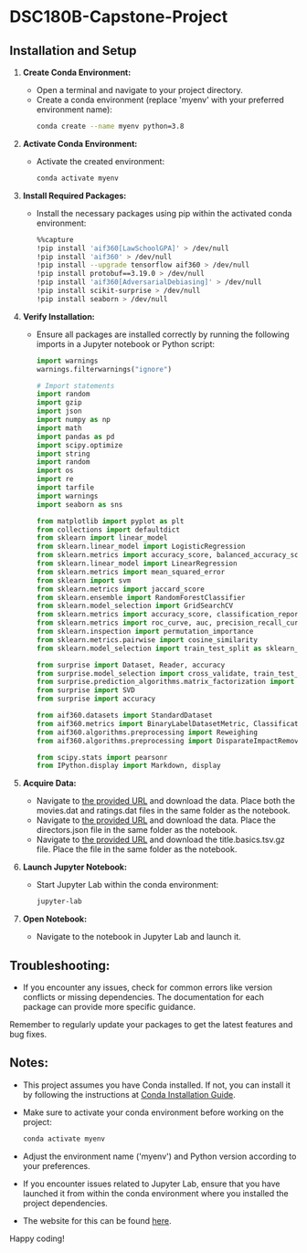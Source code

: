 # DSC180B-Capstone-Project

## Installation and Setup

1. **Create Conda Environment:**
   - Open a terminal and navigate to your project directory.
   - Create a conda environment (replace 'myenv' with your preferred environment name):
     ```bash
     conda create --name myenv python=3.8
     ```

2. **Activate Conda Environment:**
   - Activate the created environment:
     ```bash
     conda activate myenv
     ```

3. **Install Required Packages:**
   - Install the necessary packages using pip within the activated conda environment:
     ```bash
     %%capture
     !pip install 'aif360[LawSchoolGPA]' > /dev/null
     !pip install 'aif360' > /dev/null
     !pip install --upgrade tensorflow aif360 > /dev/null
     !pip install protobuf==3.19.0 > /dev/null
     !pip install 'aif360[AdversarialDebiasing]' > /dev/null
     !pip install scikit-surprise > /dev/null
     !pip install seaborn > /dev/null
     ```

4. **Verify Installation:**
   - Ensure all packages are installed correctly by running the following imports in a Jupyter notebook or Python script:
     ```python
     import warnings
     warnings.filterwarnings("ignore")
     
     # Import statements
     import random
     import gzip
     import json
     import numpy as np
     import math
     import pandas as pd
     import scipy.optimize
     import string
     import random
     import os
     import re
     import tarfile
     import warnings
     import seaborn as sns

     from matplotlib import pyplot as plt
     from collections import defaultdict
     from sklearn import linear_model
     from sklearn.linear_model import LogisticRegression
     from sklearn.metrics import accuracy_score, balanced_accuracy_score
     from sklearn.linear_model import LinearRegression
     from sklearn.metrics import mean_squared_error
     from sklearn import svm
     from sklearn.metrics import jaccard_score
     from sklearn.ensemble import RandomForestClassifier
     from sklearn.model_selection import GridSearchCV
     from sklearn.metrics import accuracy_score, classification_report
     from sklearn.metrics import roc_curve, auc, precision_recall_curve, average_precision_score
     from sklearn.inspection import permutation_importance
     from sklearn.metrics.pairwise import cosine_similarity
     from sklearn.model_selection import train_test_split as sklearn_train_test_split
     
     from surprise import Dataset, Reader, accuracy
     from surprise.model_selection import cross_validate, train_test_split
     from surprise.prediction_algorithms.matrix_factorization import SVD
     from surprise import SVD
     from surprise import accuracy
     
     from aif360.datasets import StandardDataset
     from aif360.metrics import BinaryLabelDatasetMetric, ClassificationMetric
     from aif360.algorithms.preprocessing import Reweighing
     from aif360.algorithms.preprocessing import DisparateImpactRemover
     
     from scipy.stats import pearsonr
     from IPython.display import Markdown, display
     ```

5. **Acquire Data:**
   - Navigate to [the provided URL](https://grouplens.org/datasets/movielens/1m/) and download the data. Place both the movies.dat and ratings.dat files in the same folder as the notebook.
   - Navigate to [the provided URL](https://figshare.com/articles/dataset/U_S_movies_with_gender-disambiguated_actors_directors_and_producers/4967876) and download the data. Place the directors.json file in the same folder as the notebook.
   - Navigate to [the provided URL](https://datasets.imdbws.com/) and download the title.basics.tsv.gz file. Place the file in the same folder as the notebook.

6. **Launch Jupyter Notebook:**
   - Start Jupyter Lab within the conda environment:
     ```bash
     jupyter-lab
     ```

7. **Open Notebook:**
   - Navigate to the notebook in Jupyter Lab and launch it.

## Troubleshooting:
   - If you encounter any issues, check for common errors like version conflicts or missing dependencies. The documentation for each package can provide more specific guidance.

Remember to regularly update your packages to get the latest features and bug fixes.

## Notes:
   - This project assumes you have Conda installed. If not, you can install it by following the instructions at [Conda Installation Guide](https://docs.conda.io/projects/conda/en/latest/user-guide/install/index.html).

   - Make sure to activate your conda environment before working on the project:
     ```bash
     conda activate myenv
     ```

   - Adjust the environment name ('myenv') and Python version according to your preferences.

   - If you encounter issues related to Jupyter Lab, ensure that you have launched it from within the conda environment where you installed the project dependencies.

   - The website for this can be found [here](https://michael-garciaperez.github.io/DSC180B-Capstone-Project/).
  
Happy coding!
